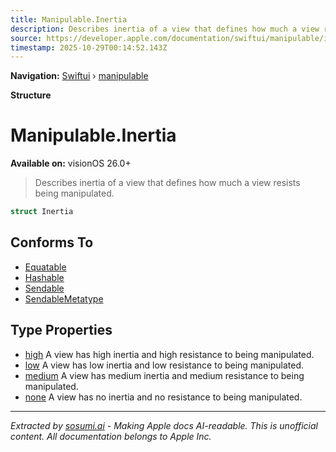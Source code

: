 ```yaml
---
title: Manipulable.Inertia
description: Describes inertia of a view that defines how much a view resists being manipulated.
source: https://developer.apple.com/documentation/swiftui/manipulable/inertia
timestamp: 2025-10-29T00:14:52.143Z
---
```


**Navigation:** [Swiftui](/documentation/swiftui) › [manipulable](/documentation/swiftui/manipulable)

**Structure**

# Manipulable.Inertia

**Available on:** visionOS 26.0+

> Describes inertia of a view that defines how much a view resists being manipulated.

```swift
struct Inertia
```

## Conforms To

- [Equatable](/documentation/Swift/Equatable)
- [Hashable](/documentation/Swift/Hashable)
- [Sendable](/documentation/Swift/Sendable)
- [SendableMetatype](/documentation/Swift/SendableMetatype)

## Type Properties

- [high](/documentation/swiftui/manipulable/inertia/high) A view has high inertia and high resistance to being manipulated.
- [low](/documentation/swiftui/manipulable/inertia/low) A view has low inertia and low resistance to being manipulated.
- [medium](/documentation/swiftui/manipulable/inertia/medium) A view has medium inertia and medium resistance to being manipulated.
- [none](/documentation/swiftui/manipulable/inertia/none) A view has no inertia and no resistance to being manipulated.

---

*Extracted by [sosumi.ai](https://sosumi.ai) - Making Apple docs AI-readable.*
*This is unofficial content. All documentation belongs to Apple Inc.*
